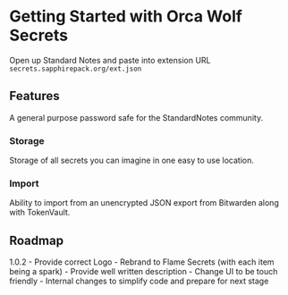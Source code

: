 # Getting Started with Orca Wolf Secrets

Open up Standard Notes and paste into extension URL `secrets.sapphirepack.org/ext.json`

## Features
A general purpose password safe for the StandardNotes community.

### Storage
Storage of all secrets you can imagine in one easy to use location.

### Import
Ability to import from an unencrypted JSON export from Bitwarden along with TokenVault.

## Roadmap

1.0.2
    - Provide correct Logo
    - Rebrand to Flame Secrets (with each item being a spark)
    - Provide well written description
    - Change UI to be touch friendly
    - Internal changes to simplify code and prepare for next stage



